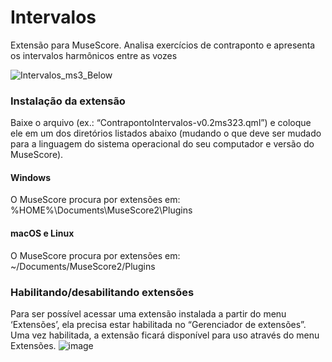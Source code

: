 # Intervalos
Extensão para MuseScore. Analisa exercícios de contraponto e apresenta os intervalos harmônicos entre as vozes

![Intervalos_ms3_Below](https://user-images.githubusercontent.com/19985432/68692594-85e52480-0554-11ea-98ac-f062c419fa3a.png)

### Instalação da extensão 

Baixe o arquivo (ex.: “ContrapontoIntervalos-v0.2ms323.qml”) e coloque ele em um dos diretórios listados abaixo (mudando o que deve ser mudado para a linguagem do sistema operacional do seu computador e versão do MuseScore).

#### Windows
O MuseScore procura por extensões em:
%HOME%\Documents\MuseScore2\Plugins

#### macOS e Linux
O MuseScore procura por extensões em:
~/Documents/MuseScore2/Plugins

### Habilitando/desabilitando extensões

Para ser possível acessar uma extensão instalada a partir do menu ‘Extensões’, ela precisa estar habilitada no “Gerenciador de extensões”. Uma vez habilitada, a extensão ficará disponível para uso através do menu Extensões.
![image](https://user-images.githubusercontent.com/19985432/64991548-79bc4e00-d8a8-11e9-92ed-79357b3efe8c.png)
